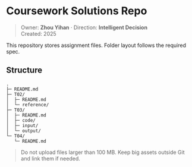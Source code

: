 # Coursework Solutions Repo

> Owner: **Zhou Yihan** · Direction: **Intelligent Decision**  
> Created: 2025

This repository stores assignment files. Folder layout follows the required spec.

## Structure
```
.
├─ README.md
├─ T02/
│  ├─ README.md
│  └─ reference/
├─ T03/
│  ├─ README.md
│  ├─ code/
│  ├─ input/
│  └─ output/
└─ T04/
   └─ README.md
```

> Do not upload files larger than 100 MB. Keep big assets outside Git and link them if needed.
